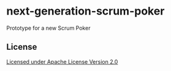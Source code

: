 # next-generation-scrum-poker
Prototype for a new Scrum Poker

## License

[Licensed under Apache License Version 2.0](LICENSE)
